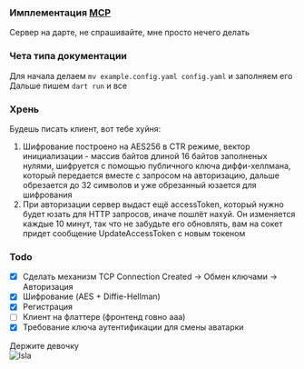 ### Имплементация [MCP](https://github.com/Amirust/Miricat)
Сервер на дарте, не спрашивайте, мне просто нечего делать

### Чета типа документации
Для начала делаем `mv example.config.yaml config.yaml` и заполняем его <br>
Дальше пишем `dart run` и все

### Хрень
Будешь писать клиент, вот тебе хуйня:
1. Шифрование построено на AES256 в CTR режиме, вектор инициализации - массив байтов длиной 16 байтов заполненых нулями, шифруется с помощью публичного ключа диффи-хеллмана, который передается вместе с запросом на авторизацию, дальше обрезается до 32 символов и уже обрезанный юзается для шифрования
2. При авторизации сервер выдаст ещё accessToken, который нужно будет юзать для HTTP запросов, иначе пошлёт нахуй. Он изменяется каждые 10 минут, так что не забудьте его обновлять, вам на сокет придет сообщение UpdateAccessToken с новым токеном

### Todo
- [X] Сделать механизм TCP Connection Created -> Обмен ключами -> Авторизация
- [X] Шифрование (AES + Diffie-Hellman)
- [X] Регистрация
- [ ] Клиент на флаттере (фронтенд говно ааа)
- [X] Требование ключа аутентификации для смены аватарки

Держите девочку <br>
![Isla](https://cdn.discordapp.com/attachments/1028379601921114136/1062778855758245928/21ad1a581f4f8c23270ad33d1487069a.jpg)

